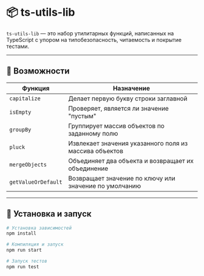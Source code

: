 # 📦 ts-utils-lib

`ts-utils-lib` — это набор утилитарных функций, написанных на TypeScript с упором на типобезопасность, читаемость и покрытие тестами.

---

## 🚀 Возможности

| Функция             | Назначение                                                      |
|----------------------|-----------------------------------------------------------------|
| `capitalize`         | Делает первую букву строки заглавной                            |
| `isEmpty`            | Проверяет, является ли значение "пустым"                        |
| `groupBy`            | Группирует массив объектов по заданному полю                   |
| `pluck`              | Извлекает значения указанного поля из массива объектов         |
| `mergeObjects`       | Объединяет два объекта и возвращает их объединение             |
| `getValueOrDefault`  | Возвращает значение по ключу или значение по умолчанию         |

---

## 🔧 Установка и запуск

```bash
# Установка зависимостей
npm install

# Компиляция и запуск
npm run start

# Запуск тестов
npm run test
